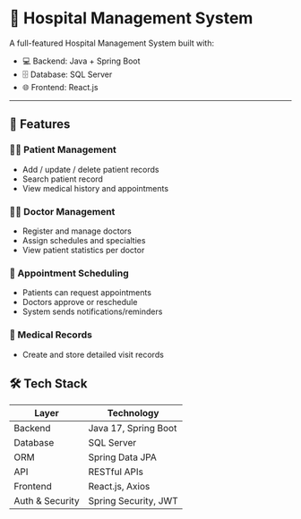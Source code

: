 # 🏥 Hospital Management System

A full-featured Hospital Management System built with:
- 💻 Backend: Java + Spring Boot
- 🗄️ Database: SQL Server
- 🌐 Frontend: React.js

---

## 🚀 Features

### 👩‍⚕️ Patient Management
- Add / update / delete patient records
- Search patient record
- View medical history and appointments

### 🧑‍⚕️ Doctor Management
- Register and manage doctors
- Assign schedules and specialties
- View patient statistics per doctor

### 📅 Appointment Scheduling
- Patients can request appointments
- Doctors approve or reschedule
- System sends notifications/reminders

### 📄 Medical Records
- Create and store detailed visit records

## 🛠️ Tech Stack

| Layer         | Technology            |
|---------------|------------------------|
| Backend       | Java 17, Spring Boot   |
| Database      | SQL Server             |
| ORM           | Spring Data JPA        |
| API           | RESTful APIs           |
| Frontend      | React.js, Axios        |
| Auth & Security | Spring Security, JWT |
